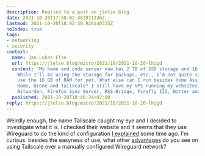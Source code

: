 ```yaml
---
description: Replied to a post on jlelse.blog
date: 2021-10-20T17:58:02.482971336Z
lastmod: 2021-10-20T18:02:50.928140335Z
noIndex: true
tags:
- networking
- security
context:
  name: Jan-Lukas Else
  url: https://jlelse.blog/micro/2021/10/2021-10-20-lhigd
  content: "My home and code server now has 2 TB of SSD storage and 16 GB of RAM.
    While I’ll be using the storage for backups, etc., I’m not quite sure what I can
    use the 16 GB of RAM for yet. What else can I run besides Home Assistant, AdGuard
    Home, Drone and Tailscale? I still have my VPS running my websites, Miniflux,
    Bitwarden, Firefox Sync Server, RSS-Bridge, Firefly III, Nitter and Gitea. \U0001F914"
  published: 2021-10-20T18:46:34+02:00
reply: https://jlelse.blog/micro/2021/10/2021-10-20-lhigd
---
```


Weirdly enough, the name Tailscale caught my eye and I decided to investigate what it is. I checked their website and it seems that they use Wireguard to do the kind of configuration [I explained](/2020/11/30/access-network-behind-cgnat) some time ago. I'm curious: besides the easyness of use, what other [advantages](https://tailscale.com/kb/1086/tailscale-vs-wireguard/) do you see on using Tailscale over a manually configured Wireguard network?

